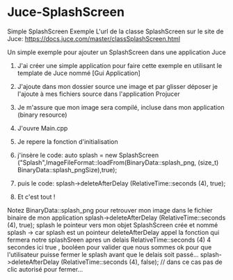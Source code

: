 # Juce-SplashScreen
Simple SplashScreen Exemple
L'url de la classe SplashScreen sur le site de Juce:
https://docs.juce.com/master/classSplashScreen.html

Un simple exemple pour ajouter un SplashScreen dans une application Juce

1) J'ai créer une simple application pour faire cette exemple en utilisant le template de Juce nommé [Gui Application]
2) J'ajoute dans mon dossier source une image et par glisser déposer je l'ajoute à mes fichiers source dans l'application Projucer
3) Je m'assure que mon image sera compilé, incluse dans mon application (binary resource)

4) J'ouvre Main.cpp
5) Je repere la fonction d'initialisation
6) j'insère le code:
 auto splash = new SplashScreen ("Splash",ImageFileFormat::loadFrom(BinaryData::splash_png, (size_t) BinaryData::splash_pngSize),true);
7) puis le code:
 splash->deleteAfterDelay (RelativeTime::seconds (4), true);
8) Et c'est tout !

Notez BinaryData::splash_png pour retrouver mon image dans le fichier binaire de mon application
splash->deleteAfterDelay (RelativeTime::seconds (4), true);
splash le pointeur vers mon objet SplashScreen crée et nommé splash
-> car splash est un pointeur
deleteAfterDelay appel la fonction qui fermera notre splashSreen apres un delais
RelativeTime::seconds (4) 4 secondes ici
true , booléen pour valider que nous sommes ok pour que l'utilisateur puisse fermer le splash avant que le delais soit passé...
splash->deleteAfterDelay (RelativeTime::seconds (4), false); // dans ce cas pas de clic autorisé pour fermer...
